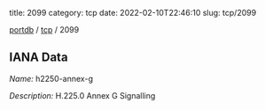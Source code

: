 title: 2099
category: tcp
date: 2022-02-10T22:46:10
slug: tcp/2099

[portdb](/) / [tcp](/category/tcp.html) / 2099


## IANA Data

_Name:_ h2250-annex-g

_Description:_ H.225.0 Annex G Signalling

